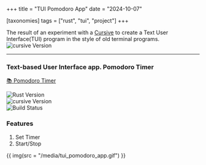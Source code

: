 +++
title = "TUI Pomodoro App"
date = "2024-10-07"

[taxonomies]
tags = ["rust", "tui", "project"]
+++

The result of an experiment with a [Cursive](https://crates.io/crates/cursive) to create a Text User Interface(TUI) program in the style of old terminal programs.  
![cursive Version](https://img.shields.io/badge/cursive-0.21.1%20-orange)
<!-- more -->
---

### Text-based User Interface app. Pomodoro Timer

[📚 Pomodoro Timer](https://github.com/maltsev-dev/tui_pomodoro)

![Rust Version](https://img.shields.io/badge/rust-1.82.0%20-green)  
![cursive Version](https://img.shields.io/badge/cursive-0.21.1%20-orange)  
![Build Status](https://github.com/maltsev-dev/tui_pomodoro/actions/workflows/rust.yml/badge.svg)  

### Features
 1. Set Timer
 2. Start/Stop

{{ img(src = "/media/tui_pomodoro_app.gif") }}